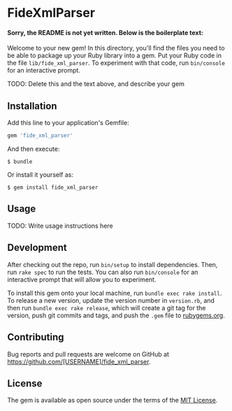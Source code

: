 # FideXmlParser

#### Sorry, the README is not yet written. Below is the boilerplate text:


Welcome to your new gem! In this directory, you'll find the files you need to be able to package up your Ruby library into a gem. Put your Ruby code in the file `lib/fide_xml_parser`. To experiment with that code, run `bin/console` for an interactive prompt.

TODO: Delete this and the text above, and describe your gem

## Installation

Add this line to your application's Gemfile:

```ruby
gem 'fide_xml_parser'
```

And then execute:

    $ bundle

Or install it yourself as:

    $ gem install fide_xml_parser

## Usage

TODO: Write usage instructions here

## Development

After checking out the repo, run `bin/setup` to install dependencies. Then, run `rake spec` to run the tests. You can also run `bin/console` for an interactive prompt that will allow you to experiment.

To install this gem onto your local machine, run `bundle exec rake install`. To release a new version, update the version number in `version.rb`, and then run `bundle exec rake release`, which will create a git tag for the version, push git commits and tags, and push the `.gem` file to [rubygems.org](https://rubygems.org).

## Contributing

Bug reports and pull requests are welcome on GitHub at https://github.com/[USERNAME]/fide_xml_parser.

## License

The gem is available as open source under the terms of the [MIT License](https://opensource.org/licenses/MIT).
